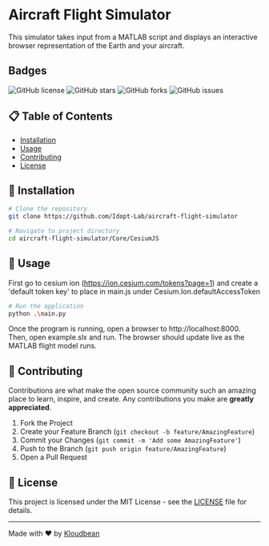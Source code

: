 # Aircraft Flight Simulator

This simulator takes input from a MATLAB script and displays an interactive browser representation of the Earth and your aircraft.

## Badges

![GitHub license](https://img.shields.io/github/license/Idopt-Lab/aircraft-flight-simulator)
![GitHub stars](https://img.shields.io/github/stars/Idopt-Lab/aircraft-flight-simulator)
![GitHub forks](https://img.shields.io/github/forks/Idopt-Lab/aircraft-flight-simulator)
![GitHub issues](https://img.shields.io/github/issues/Idopt-Lab/aircraft-flight-simulator)

## 📋 Table of Contents

- [Installation](#installation)
- [Usage](#usage)
- [Contributing](#contributing)
- [License](#license)

## 🚀 Installation

```bash
# Clone the repository
git clone https://github.com/Idopt-Lab/aircraft-flight-simulator

# Navigate to project directory
cd aircraft-flight-simulator/Core/CesiumJS

```

## 📖 Usage

First go to cesium ion (https://ion.cesium.com/tokens?page=1) and create a 'default token key' to place in main.js under Cesium.Ion.defaultAccessToken

```bash
# Run the application
python .\main.py

```

Once the program is running, open a browser to http://localhost:8000. Then, open example.slx and run. The browser should update live as the MATLAB flight model runs.

## 🤝 Contributing

Contributions are what make the open source community such an amazing place to learn, inspire, and create. Any contributions you make are **greatly appreciated**.

1. Fork the Project
2. Create your Feature Branch (`git checkout -b feature/AmazingFeature`)
3. Commit your Changes (`git commit -m 'Add some AmazingFeature'`)
4. Push to the Branch (`git push origin feature/AmazingFeature`)
5. Open a Pull Request

## 📄 License

This project is licensed under the MIT License - see the [LICENSE](LICENSE) file for details.

---

Made with ❤️ by [Kloudbean](https://www.kloudbean.com)
